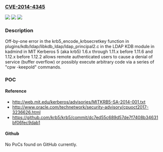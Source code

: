 ### [CVE-2014-4345](https://cve.mitre.org/cgi-bin/cvename.cgi?name=CVE-2014-4345)
![](https://img.shields.io/static/v1?label=Product&message=n%2Fa&color=blue)
![](https://img.shields.io/static/v1?label=Version&message=n%2Fa&color=blue)
![](https://img.shields.io/static/v1?label=Vulnerability&message=n%2Fa&color=brighgreen)

### Description

Off-by-one error in the krb5_encode_krbsecretkey function in plugins/kdb/ldap/libkdb_ldap/ldap_principal2.c in the LDAP KDB module in kadmind in MIT Kerberos 5 (aka krb5) 1.6.x through 1.11.x before 1.11.6 and 1.12.x before 1.12.2 allows remote authenticated users to cause a denial of service (buffer overflow) or possibly execute arbitrary code via a series of "cpw -keepold" commands.

### POC

#### Reference
- http://web.mit.edu/kerberos/advisories/MITKRB5-SA-2014-001.txt
- http://www.oracle.com/technetwork/security-advisory/cpuoct2017-3236626.html
- https://github.com/krb5/krb5/commit/dc7ed55c689d57de7f7408b34631bf06fec9dab1

#### Github
No PoCs found on GitHub currently.

